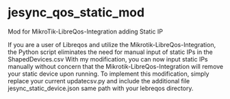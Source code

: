 # jesync_qos_static_mod
Mod for MikroTik-LibreQos-Integration adding Static IP

If you are a user of Libreqos and utilize the Mikrotik-LibreQos-Integration,
the Python script eliminates the need for manual input of static IPs in the ShapedDevices.csv With my modification,
you can now input static IPs manually without concern that the Mikrotik-LibreQos-Integration will remove your static device upon running.
To implement this modification, simply replace your current updatecsv.py and include the additional file
jesync_static_device.json same path with your lebreqos directory.
